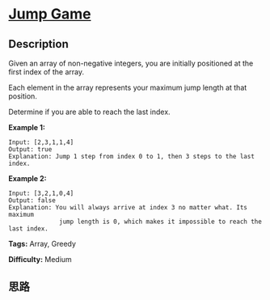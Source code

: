 # [Jump Game][title]

## Description

Given an array of non-negative integers, you are initially positioned at the
first index of the array.

Each element in the array represents your maximum jump length at that
position.

Determine if you are able to reach the last index.

**Example 1:**
            Input: [2,3,1,1,4]    Output: true    Explanation: Jump 1 step from index 0 to 1, then 3 steps to the last index.    

**Example 2:**
            Input: [3,2,1,0,4]    Output: false    Explanation: You will always arrive at index 3 no matter what. Its maximum                  jump length is 0, which makes it impossible to reach the last index.    


**Tags:** Array, Greedy

**Difficulty:** Medium

## 思路

[title]: https://leetcode.com/problems/jump-game
